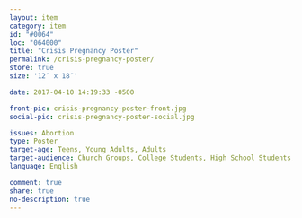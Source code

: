 ```yaml
---
layout: item
category: item
id: "#0064"
loc: "064000"
title: "Crisis Pregnancy Poster"
permalink: /crisis-pregnancy-poster/
store: true
size: '12″ x 18″'

date: 2017-04-10 14:19:33 -0500

front-pic: crisis-pregnancy-poster-front.jpg
social-pic: crisis-pregnancy-poster-social.jpg

issues: Abortion
type: Poster
target-age: Teens, Young Adults, Adults
target-audience: Church Groups, College Students, High School Students, Youth Group
language: English

comment: true
share: true
no-description: true
---
```

